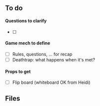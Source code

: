 ##  To do

#### Questions to clarify
- [ ] 

#### Game mech to define
- [ ] Rules, questions, ... for recap
- [ ] Deathtrap: what happens when it's met?

#### Props to get
- [ ] Flip board (whiteboard OK from Heidi)

## Files

